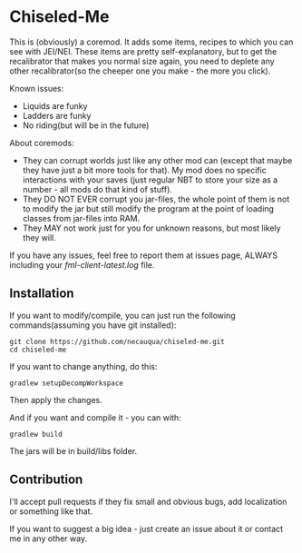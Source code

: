 # Chiseled-Me

This is (obviously) a coremod.
It adds some items, recipes to which you can see with JEI/NEI.
These items are pretty self-explanatory, but to get the recalibrator that makes you normal size again,
you need to deplete any other recalibrator(so the cheeper one you make - the more you click).

Known issues:
 * Liquids are funky
 * Ladders are funky
 * No riding(but will be in the future)

About coremods:
* They can corrupt worlds just like any other mod can (except that maybe they have just a bit more tools for that).
My mod does no specific interactions with your saves (just regular NBT to store your size as a number - all mods do that kind of stuff).
* They DO NOT EVER corrupt you jar-files, the whole point of them is not to modify
the jar but still modify the program at the point of loading classes from jar-files into RAM.
* They MAY not work just for you for unknown reasons, but most likely they will.

If you have any issues, feel free to report them at issues page, ALWAYS including your *fml-client-latest.log* file.

## Installation

If you want to modify/compile, you can just run the following commands(assuming you have git installed):

```
git clone https://github.com/necauqua/chiseled-me.git
cd chiseled-me
```

If you want to change anything, do this:
```
gradlew setupDecompWorkspace
```
Then apply the changes.


And if you want and compile it - you can with:
```
gradlew build
```
The jars will be in build/libs folder.

## Contribution
I'll accept pull requests if they fix small and obvious bugs, add localization or something like that.

If you want to suggest a big idea - just create an issue about it or contact me in any other way.
